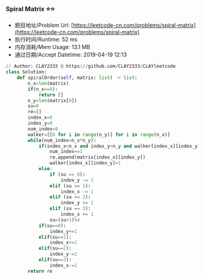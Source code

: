 
### Spiral Matrix :star::star:
- 题目地址/Problem Url: [https://leetcode-cn.com/problems/spiral-matrix](https://leetcode-cn.com/problems/spiral-matrix)
- 执行时间/Runtime: 52 ms 
- 内存消耗/Mem Usage: 13.1 MB
- 通过日期/Accept Datetime: 2019-04-19 12:13
```python
// Author: CLAY2333 @ https://github.com/CLAY2333/CLAYleetcode
class Solution:
    def spiralOrder(self, matrix: list) -> list:
        n_x=len(matrix)
        if(n_x==0):
            return []
        n_y=len(matrix[0])
        su=0
        re=[]
        index_x=0
        index_y=0
        num_index=0
        walker=[[0 for i in range(n_y)] for i in range(n_x)]
        while(num_index<n_x*n_y):
            if(index_x<n_x and index_y<n_y and walker[index_x][index_y]!=1):
                num_index+=1
                re.append(matrix[index_x][index_y])
                walker[index_x][index_y]=1
            else:
                if (su == 0):
                    index_y -= 1
                elif (su == 1):
                    index_x -= 1
                elif (su == 2):
                    index_y += 1
                elif (su == 3):
                    index_x += 1
                su=(su+1)%4
            if(su==0):
                index_y+=1
            elif(su==1):
                index_x+=1
            elif(su==2):
                index_y-=1
            elif(su==3):
                index_x-=1
        return re

```
